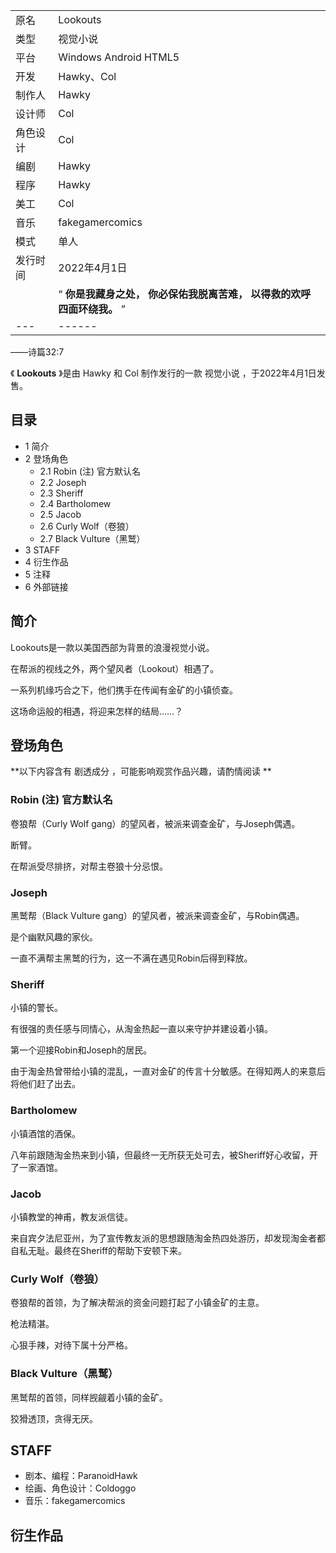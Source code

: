 |  ||
|---|---|
|原名  |  Lookouts   |
|类型  |  视觉小说   |
|平台  |  Windows  Android  HTML5   |
|开发  |  Hawky、Col   |
|制作人  |  Hawky   |
|设计师  |  Col   |
|角色设计  |  Col   |
|编剧  |  Hawky   |
|程序  |  Hawky   |
|美工  |  Col   |
|音乐  |  fakegamercomics   |
|模式  |  单人   |
|发行时间  |  2022年4月1日   |
||  “    **你是我藏身之处， 你必保佑我脱离苦难， 以得救的欢呼四面环绕我。**   ”|
|---|------|
——诗篇32:7  
  
《 **Lookouts** 》是由  Hawky  和  Col  制作发行的一款  视觉小说  ，于2022年4月1日发售。

##  目录

  * 1  简介 
  * 2  登场角色 
    * 2.1  Robin  (注)  官方默认名 
    * 2.2  Joseph 
    * 2.3  Sheriff 
    * 2.4  Bartholomew 
    * 2.5  Jacob 
    * 2.6  Curly Wolf（卷狼） 
    * 2.7  Black Vulture（黑鹫） 
  * 3  STAFF 
  * 4  衍生作品 
  * 5  注释 
  * 6  外部链接 

##  简介

Lookouts是一款以美国西部为背景的浪漫视觉小说。

在帮派的视线之外，两个望风者（Lookout）相遇了。

一系列机缘巧合之下，他们携手在传闻有金矿的小镇侦查。

这场命运般的相遇，将迎来怎样的结局……？

##  登场角色

**以下内容含有 剧透成分  ，可能影响观赏作品兴趣，请酌情阅读 **

###  Robin  (注)  官方默认名

卷狼帮（Curly Wolf gang）的望风者，被派来调查金矿，与Joseph偶遇。

断臂。

在帮派受尽排挤，对帮主卷狼十分忌恨。

###  Joseph

黑鹫帮（Black Vulture gang）的望风者，被派来调查金矿，与Robin偶遇。

是个幽默风趣的家伙。

一直不满帮主黑鹫的行为，这一不满在遇见Robin后得到释放。

###  Sheriff

小镇的警长。

有很强的责任感与同情心，从淘金热起一直以来守护并建设着小镇。

第一个迎接Robin和Joseph的居民。

由于淘金热曾带给小镇的混乱，一直对金矿的传言十分敏感。在得知两人的来意后将他们赶了出去。

###  Bartholomew

小镇酒馆的酒保。

八年前跟随淘金热来到小镇，但最终一无所获无处可去，被Sheriff好心收留，开了一家酒馆。

###  Jacob

小镇教堂的神甫，教友派信徒。

来自宾夕法尼亚州，为了宣传教友派的思想跟随淘金热四处游历，却发现淘金者都自私无耻。最终在Sheriff的帮助下安顿下来。

###  Curly Wolf（卷狼）

卷狼帮的首领，为了解决帮派的资金问题打起了小镇金矿的主意。

枪法精湛。

心狠手辣，对待下属十分严格。

###  Black Vulture（黑鹫）

黑鹫帮的首领，同样觊觎着小镇的金矿。

狡猾透顶，贪得无厌。

##  STAFF

  * 剧本、编程：ParanoidHawk 
  * 绘画、角色设计：Coldoggo 
  * 音乐：fakegamercomics 

##  衍生作品